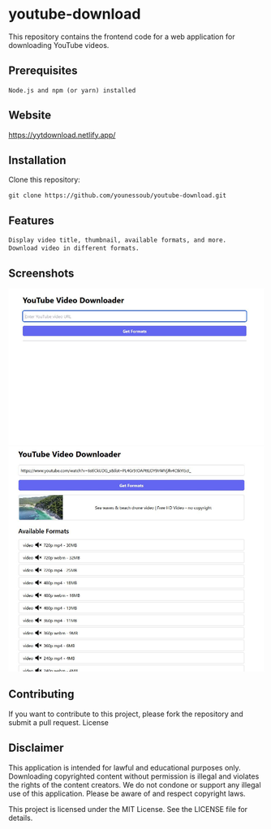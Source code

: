 # youtube-download

This repository contains the frontend code for a web application for downloading YouTube videos.

## Prerequisites

    Node.js and npm (or yarn) installed

## Website

https://yytdownload.netlify.app/

## Installation

Clone this repository:

    git clone https://github.com/younessoub/youtube-download.git

## Features

    Display video title, thumbnail, available formats, and more.
    Download video in different formats.

## Screenshots

![screenshot1](./screenshot1.JPG)
![screenshot2](./screenshot2.JPG)

## Contributing

If you want to contribute to this project, please fork the repository and submit a pull request.
License

## Disclaimer

This application is intended for lawful and educational purposes only. Downloading copyrighted content without permission is illegal and violates the rights of the content creators. We do not condone or support any illegal use of this application. Please be aware of and respect copyright laws.

This project is licensed under the MIT License. See the LICENSE file for details.
